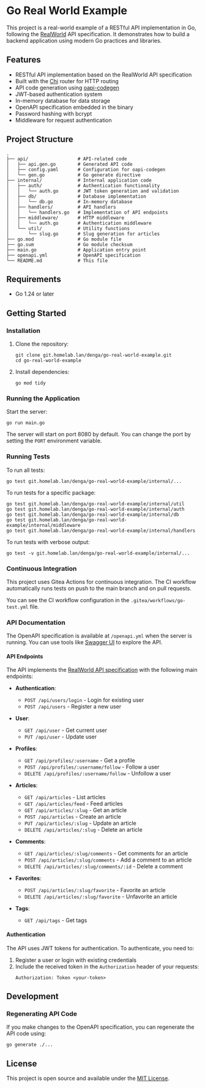 # Go Real World Example

This project is a real-world example of a RESTful API implementation in Go, following the [RealWorld](https://github.com/gothinkster/realworld) API specification. It demonstrates how to build a backend application using modern Go practices and libraries.

## Features

- RESTful API implementation based on the RealWorld API specification
- Built with the [Chi](https://github.com/go-chi/chi) router for HTTP routing
- API code generation using [oapi-codegen](https://github.com/deepmap/oapi-codegen)
- JWT-based authentication system
- In-memory database for data storage
- OpenAPI specification embedded in the binary
- Password hashing with bcrypt
- Middleware for request authentication

## Project Structure

```
.
├── api/                  # API-related code
│   ├── api.gen.go        # Generated API code
│   ├── config.yaml       # Configuration for oapi-codegen
│   └── gen.go            # Go generate directive
├── internal/             # Internal application code
│   ├── auth/             # Authentication functionality
│   │   └── auth.go       # JWT token generation and validation
│   ├── db/               # Database implementation
│   │   └── db.go         # In-memory database
│   ├── handlers/         # API handlers
│   │   └── handlers.go   # Implementation of API endpoints
│   ├── middleware/       # HTTP middleware
│   │   └── auth.go       # Authentication middleware
│   └── util/             # Utility functions
│       └── slug.go       # Slug generation for articles
├── go.mod                # Go module file
├── go.sum                # Go module checksum
├── main.go               # Application entry point
├── openapi.yml           # OpenAPI specification
└── README.md             # This file
```

## Requirements

- Go 1.24 or later

## Getting Started

### Installation

1. Clone the repository:
   ```
   git clone git.homelab.lan/denga/go-real-world-example.git
   cd go-real-world-example
   ```

2. Install dependencies:
   ```
   go mod tidy
   ```

### Running the Application

Start the server:
```
go run main.go
```

The server will start on port 8080 by default. You can change the port by setting the `PORT` environment variable.

### Running Tests

To run all tests:
```
go test git.homelab.lan/denga/go-real-world-example/internal/...
```

To run tests for a specific package:
```
go test git.homelab.lan/denga/go-real-world-example/internal/util
go test git.homelab.lan/denga/go-real-world-example/internal/auth
go test git.homelab.lan/denga/go-real-world-example/internal/db
go test git.homelab.lan/denga/go-real-world-example/internal/middleware
go test git.homelab.lan/denga/go-real-world-example/internal/handlers
```

To run tests with verbose output:
```
go test -v git.homelab.lan/denga/go-real-world-example/internal/...
```

### Continuous Integration

This project uses Gitea Actions for continuous integration. The CI workflow automatically runs tests on push to the main branch and on pull requests.

You can see the CI workflow configuration in the `.gitea/workflows/go-test.yml` file.

### API Documentation

The OpenAPI specification is available at `/openapi.yml` when the server is running. You can use tools like [Swagger UI](https://swagger.io/tools/swagger-ui/) to explore the API.

#### API Endpoints

The API implements the [RealWorld API specification](https://github.com/gothinkster/realworld/tree/main/api) with the following main endpoints:

- **Authentication**:
  - `POST /api/users/login` - Login for existing user
  - `POST /api/users` - Register a new user

- **User**:
  - `GET /api/user` - Get current user
  - `PUT /api/user` - Update user

- **Profiles**:
  - `GET /api/profiles/:username` - Get a profile
  - `POST /api/profiles/:username/follow` - Follow a user
  - `DELETE /api/profiles/:username/follow` - Unfollow a user

- **Articles**:
  - `GET /api/articles` - List articles
  - `GET /api/articles/feed` - Feed articles
  - `GET /api/articles/:slug` - Get an article
  - `POST /api/articles` - Create an article
  - `PUT /api/articles/:slug` - Update an article
  - `DELETE /api/articles/:slug` - Delete an article

- **Comments**:
  - `GET /api/articles/:slug/comments` - Get comments for an article
  - `POST /api/articles/:slug/comments` - Add a comment to an article
  - `DELETE /api/articles/:slug/comments/:id` - Delete a comment

- **Favorites**:
  - `POST /api/articles/:slug/favorite` - Favorite an article
  - `DELETE /api/articles/:slug/favorite` - Unfavorite an article

- **Tags**:
  - `GET /api/tags` - Get tags

#### Authentication

The API uses JWT tokens for authentication. To authenticate, you need to:

1. Register a user or login with existing credentials
2. Include the received token in the `Authorization` header of your requests:
   ```
   Authorization: Token <your-token>
   ```

## Development

### Regenerating API Code

If you make changes to the OpenAPI specification, you can regenerate the API code using:
```
go generate ./...
```

## License

This project is open source and available under the [MIT License](LICENSE).
